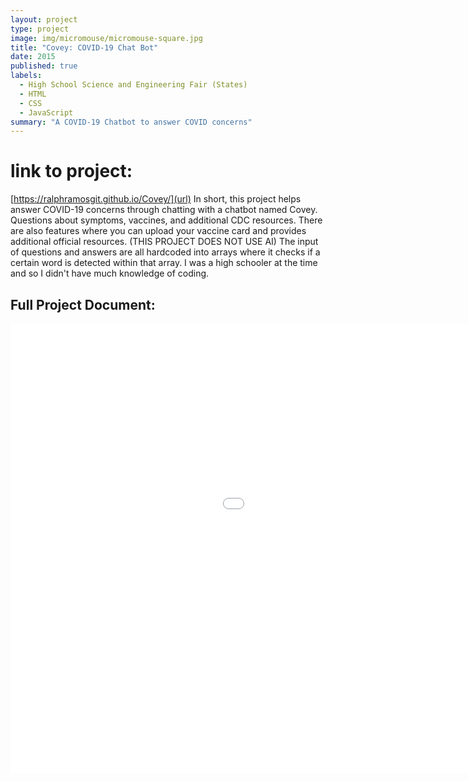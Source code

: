 ```yaml
---
layout: project
type: project
image: img/micromouse/micromouse-square.jpg
title: "Covey: COVID-19 Chat Bot"
date: 2015
published: true
labels:
  - High School Science and Engineering Fair (States)
  - HTML
  - CSS
  - JavaScript
summary: "A COVID-19 Chatbot to answer COVID concerns"
---
```

# link to project: 
[https://ralphramosgit.github.io/Covey/](url) 
In short, this project helps answer COVID-19 concerns through chatting with a chatbot named Covey. Questions about symptoms, vaccines, and additional CDC resources. There are also features where you can upload your vaccine card and provides additional official resources.
(THIS PROJECT DOES NOT USE AI)
The input of questions and answers are all hardcoded into arrays where it checks if a certain word is detected within that array. I was a high schooler at the time and so I didn't have much knowledge of coding.
## Full Project Document:
<iframe src="Covey.pdf" width="1280" height="720" style="border: none;"></iframe>
